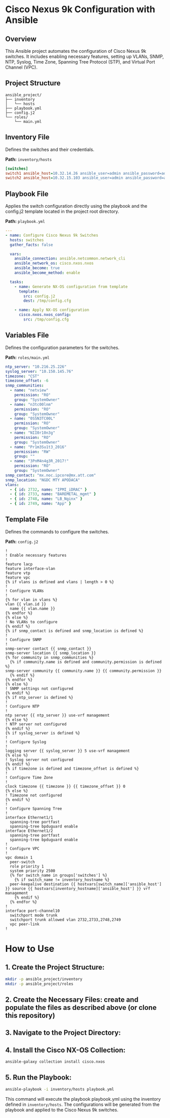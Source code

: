# Cisco Nexus 9k Configuration with Ansible

## Overview

This Ansible project automates the configuration of Cisco Nexus 9k switches. It includes enabling necessary features, setting up VLANs, SNMP, NTP, Syslog, Time Zone, Spanning Tree Protocol (STP), and Virtual Port Channel (VPC).

## Project Structure
```
ansible_project/
├── inventory
│   └── hosts
├── playbook.yml
├── config.j2
└── roles/
    └── main.yml
```


## Inventory File

Defines the switches and their credentials.

**Path:** `inventory/hosts`
```ini
[switches]
switch1 ansible_host=10.32.14.26 ansible_user=admin ansible_password=admin_password
switch2 ansible_host=10.32.15.103 ansible_user=admin ansible_password=admin_password
```
## Playbook File
Applies the switch configuration directly using the playbook and the config.j2 template located in the project root directory.

**Path:** `playbook.yml`
```yaml
---
- name: Configure Cisco Nexus 9k Switches
  hosts: switches
  gather_facts: false

  vars:
    ansible_connection: ansible.netcommon.network_cli
    ansible_network_os: cisco.nxos.nxos
    ansible_become: true
    ansible_become_method: enable

  tasks:
    - name: Generate NX-OS configuration from template
      template:
        src: config.j2
        dest: /tmp/config.cfg

    - name: Apply NX-OS configuration
      cisco.nxos.nxos_config:
        src: /tmp/config.cfg
```
## Variables File
Defines the configuration parameters for the switches.

**Path:** `roles/main.yml`

```yaml
ntp_server: "10.216.25.226"
syslog_server: "10.150.145.76"
timezone: "CST"
timezone_offset: -6
snmp_communities:
  - name: "netview"
    permission: "RO"
    group: "SystemOwner"
  - name: "n3tc00lnm"
    permission: "RO"
    group: "SystemOwner"
  - name: "0SSN3TC00L"
    permission: "RO"
    group: "SystemOwner"
  - name: "NII0r10n3g"
    permission: "RO"
    group: "SystemOwner"
  - name: "Pr1m3Su1t3_2016"
    permission: "RW"
    group: ""
  - name: "3PnM4n4g3R_2017!"
    permission: "RO"
    group: "SystemOwner"
snmp_contact: "mx.noc.ipcore@mx.att.com"
snmp_location: "NGDC MTY APODACA"
vlans:
  - { id: 2732, name: "IPMI_iDRAC" }
  - { id: 2733, name: "BAREMETAL_mgmt" }
  - { id: 2748, name: "LB_Nginx" }
  - { id: 2749, name: "App" }
```



## Template File
Defines the commands to configure the switches.

**Path:** `config.j2`
```j2
!
! Enable necessary features
!
feature lacp
feature interface-vlan
feature vtp
feature vpc
{% if vlans is defined and vlans | length > 0 %}
!
! Configure VLANs
!
{% for vlan in vlans %}
vlan {{ vlan.id }}
  name {{ vlan.name }}
{% endfor %}
{% else %}
! No VLANs to configure
{% endif %}
{% if snmp_contact is defined and snmp_location is defined %}
!
! Configure SNMP
!
snmp-server contact {{ snmp_contact }}
snmp-server location {{ snmp_location }}
{% for community in snmp_communities %}
  {% if community.name is defined and community.permission is defined %}
snmp-server community {{ community.name }} {{ community.permission }}
  {% endif %}
{% endfor %}
{% else %}
! SNMP settings not configured
{% endif %}
{% if ntp_server is defined %}
!
! Configure NTP
!
ntp server {{ ntp_server }} use-vrf management
{% else %}
! NTP server not configured
{% endif %}
{% if syslog_server is defined %}
!
! Configure Syslog
!
logging server {{ syslog_server }} 5 use-vrf management
{% else %}
! Syslog server not configured
{% endif %}
{% if timezone is defined and timezone_offset is defined %}
!
! Configure Time Zone
!
clock timezone {{ timezone }} {{ timezone_offset }} 0
{% else %}
! Timezone not configured
{% endif %}
!
! Configure Spanning Tree
!
interface Ethernet1/1
  spanning-tree portfast
  spanning-tree bpduguard enable
interface Ethernet1/2
  spanning-tree portfast
  spanning-tree bpduguard enable
!
! Configure VPC
!
vpc domain 1
  peer-switch
  role priority 1
  system priority 2500
  {% for switch_name in groups['switches'] %}
    {% if switch_name != inventory_hostname %}
  peer-keepalive destination {{ hostvars[switch_name]['ansible_host'] }} source {{ hostvars[inventory_hostname]['ansible_host'] }} vrf management
    {% endif %}
  {% endfor %}
!
interface port-channel10
  switchport mode trunk
  switchport trunk allowed vlan 2732,2733,2748,2749
  vpc peer-link
!
```

# How to Use
## 1. Create the Project Structure:

```bash
mkdir -p ansible_project/inventory
mkdir -p ansible_project/roles
```

## 2. Create the Necessary Files: create and populate the files as described above (or clone this repository)

## 3. Navigate to the Project Directory:

## 4. Install the Cisco NX-OS Collection:
```bash
ansible-galaxy collection install cisco.nxos
```

## 5. Run the Playbook:
```bash
ansible-playbook -i inventory/hosts playbook.yml
```
This command will execute the playbook playbook.yml using the inventory defined in `inventory/hosts`. The configurations will be generated from the playbook and applied to the Cisco Nexus 9k switches.



